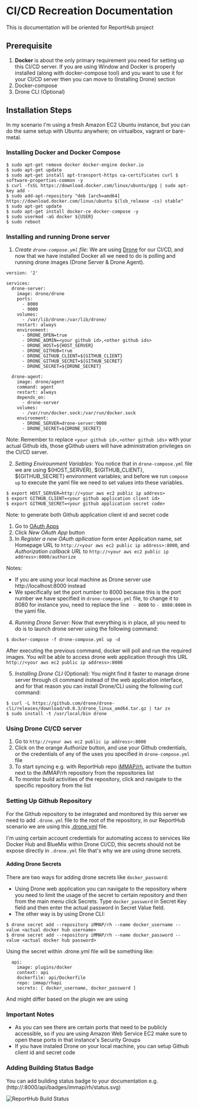 # CI/CD Recreation Documentation
This is documentation will be oriented for ReportHub project

## Prerequisite
1. **Docker** is about the only primary requirement you need for setting up this CI/CD server. If you are using Window and Docker is properly installed (along with docker-compose tool) and you want to use it for your CI/CD server then you can move to (Installing Drone) section
2. Docker-compose
3. Drone CLI (Optional)

##  Installation Steps
In my scenario I'm using a fresh Amazon EC2 Ubuntu instance, but you can do the same setup with Ubuntu anywhere; on virtualbox, vagrant or bare-metal.

### Installing Docker and Docker Compose
```
$ sudo apt-get remove docker docker-engine docker.io
$ sudo apt-get update
$ sudo apt-get install apt-transport-https ca-certificates curl $ software-properties-common -y
$ curl -fsSL https://download.docker.com/linux/ubuntu/gpg | sudo apt-key add -
$ sudo add-apt-repository "deb [arch=amd64] https://download.docker.com/linux/ubuntu $(lsb_release -cs) stable"
$ sudo apt-get update
$ sudo apt-get install docker-ce docker-compose -y
$ sudo usermod -aG docker ${USER}
$ sudo reboot
```

### Installing and running Drone server
1. *Create ```drone-compose.yml``` file*: We are using [Drone](http://drone.io) for our CI/CD, and now that we have installed Docker all we need to do is polling and running drone images (Drone Server & Drone Agent).

```
version: '2'

services:
  drone-server:
    image: drone/drone
    ports:
      - 8000
      - 9000
    volumes:
      - /var/lib/drone:/var/lib/drone/
    restart: always
    environment:
      - DRONE_OPEN=true
      - DRONE_ADMIN=<your github id>,<other github ids>
      - DRONE_HOST=${HOST_SERVER}
      - DRONE_GITHUB=true
      - DRONE_GITHUB_CLIENT=${GITHUB_CLIENT}
      - DRONE_GITHUB_SECRET=${GITHUB_SECRET}
      - DRONE_SECRET=${DRONE_SECRET}

  drone-agent:
    image: drone/agent
    command: agent
    restart: always
    depends_on:
      - drone-server
    volumes:
      - /var/run/docker.sock:/var/run/docker.sock
    environment:
      - DRONE_SERVER=drone-server:9000
      - DRONE_SECRET=${DRONE_SECRET}
```
Note: Remember to replace ```<your github id>,<other github ids>``` with your actual Github ids, those gGithub users will have administration privileges on the CI/CD server.

2. *Setting Envirounment Variables*: You notice that in ```drone-compose.yml``` file we are using ${HOST_SERVER}, ${GITHUB_CLIENT}, ${GITHUB_SECRET} environment variables; and before we run ```compose up``` to execute the yaml file we need to set values into these variables.
```
$ export HOST_SERVER=http://<your aws ec2 public ip address>
$ export GITHUB_CLIENT=<your github application client id>
$ export GITHUB_SECRET=<your github application secret code>
```
Note: to generate both Github application client id and secret code
1. Go to [OAuth Apps](https://github.com/settings/developers)
2. Click *New OAuth App* button
3. In *Register a new OAuth apllication* form enter Application name, set Homepage URL to ```http://<your aws ec2 public ip address>:8000```, and *Authorization callback URL* to ```http://<your aws ec2 public ip address>:8000/authorize```

Notes:
+ If you are using your local machine as Drone server use http://localhost:8000 instead
+ We specifically set the port number to 8000 because this is the port number we have specified in ```drone-compose.yml``` file, to change it to 8080 for instance you, need to replace the line ``` - 8000``` to ```- 8080:8000``` in the yaml file.

4. *Running Drone Server*: Now that everything is in place, all you need to do is to launch drone server using the following command:

```
$ docker-compose -f drone-compose.yml up -d
```
After executing the previous command, docker will poll and run the required images. You will be able to access drone web application through this URL ```http://<your aws ec2 public ip address>:8000```

5. *Installing Drone CLI* (Optional): You might find it faster to manage drone server through cli command instead of the web application interface, and for that reason you can install Drone/CLI using the following curl command:

```
$ curl -L https://github.com/drone/drone-cli/releases/download/v0.8.3/drone_linux_amd64.tar.gz | tar zx
$ sudo install -t /usr/local/bin drone
```

### Using Drone CI/CD server
1. Go to ```http://<your aws ec2 public ip address>:8000```
2. Click on the orange *Authorize* button, and use your Github credentials, or the credentials of any of the uses you specified in ```drone-compose.yml``` file
3. To start syncing e.g. with ReportHub repo [iMMAP/rh](https://github.com/iMMAP/rh), activate the button next to the iMMAP/rh repository from the repositories list
4. To monitor build activities of the repository, click and navigate to the specific repository from the list

### Setting Up Github Repository
For the Github repository to be integrated and monitored by this server we need to add ```.drone.yml``` file to the root of the repository, in our ReportHub scenario we are using this [.drone.yml](https://github.com/iMMAP/rh/blob/master/.drone.yml) file.

I'm using certain account credentials for automating access to services like Docker Hub and BlueMix within Drone CI/CD, this secrets should not be expose directly in ```.drone.yml``` file that's why we are using drone secrets.

#### Adding Drone Secrets
There are two ways for adding drone secrets like ```docker_password```:
+ Using Drone web application you can navigate to the repository where you need to limit the usage of the secret to certain repository and then from the main menu click Secrets. Type ```docker_password``` in Secret Key field and then enter the actual password in Secret Value field.
+ The other way is by using Drone CLI:

```
$ drone secret add --repository iMMAP/rh --name docker_username --value <actual docker hub username>
$ drone secret add --repository iMMAP/rh --name docker_password --value <actual docker hub password>
```

Using the secret within .drone.yml file will be something like:

```
  api:
    image: plugins/docker
    context: api
    dockerfile: api/Dockerfile
    repo: immap/rhapi
    secrets: [ docker_username, docker_password ]
```

And might differ based on the plugin we are using

### Important Notes
 + As you can see there are certain ports that need to be publicly accessible, so if you are using Amazon Web Service EC2 make sure to open these ports in that instance's Security Groups
 + If you have instaled Drone on your local machine, you can setup Github client id and secret code 

### Adding Building Status Badge
You can add building status badge to your documentation e.g. (http://<your aws ec2 public ip>:8000/api/badges/immap/rh/status.svg)

![ReportHub Build Status](http://54.165.3.6:8000/api/badges/immap/rh/status.svg)